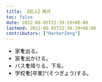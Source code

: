 ```yaml
---
title: 【初上】离开
toc: false
date: 2022-08-05T22:39:19+08:00
lastmod: 2022-08-05T22:39:19+08:00
contributors: ["HarborZeng"]
---
```


- 家**を**出る。
- 家**を**出かける。
- バス**を**降りる。下车。
- 学校**を**[卒業]^(そつぎょう)する。

